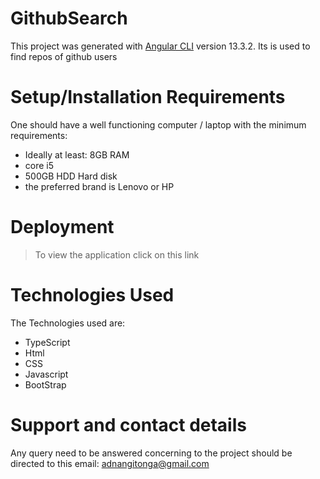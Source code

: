 # GithubSearch

This project was generated with [Angular CLI](https://github.com/angular/angular-cli) version 13.3.2. 
Its is used to find repos of github users

# Setup/Installation Requirements
One should have a well functioning computer / laptop with the minimum requirements:
* Ideally at least: 8GB RAM
* core i5
* 500GB HDD Hard disk
* the preferred brand is Lenovo or HP

# Deployment
> To view the application click on this link

# Technologies Used 
The Technologies used are:
* TypeScript
* Html
* CSS
* Javascript
* BootStrap

# Support and contact details
Any query need to be answered concerning to the project should be directed to this email: adnangitonga@gmail.com

